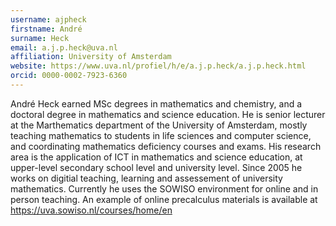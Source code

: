 ```yaml
---
username: ajpheck
firstname: André
surname: Heck
email: a.j.p.heck@uva.nl
affiliation: University of Amsterdam
website: https://www.uva.nl/profiel/h/e/a.j.p.heck/a.j.p.heck.html
orcid: 0000-0002-7923-6360
---
```

André Heck earned MSc degrees in mathematics and chemistry, and a doctoral degree in mathematics and science education. He is senior lecturer at the Marthematics department of the University of Amsterdam, mostly teaching mathematics to students in life sciences and computer science, and coordinating mathematics deficiency courses and exams. His research area is the application of ICT in mathematics and science education, at upper-level secondary school level and university level. Since 2005 he works on digitial teaching, learning and assessement of university mathematics. Currently he uses the SOWISO environment for online and in person teaching. An example of online precalculus materials is available at https://uva.sowiso.nl/courses/home/en
